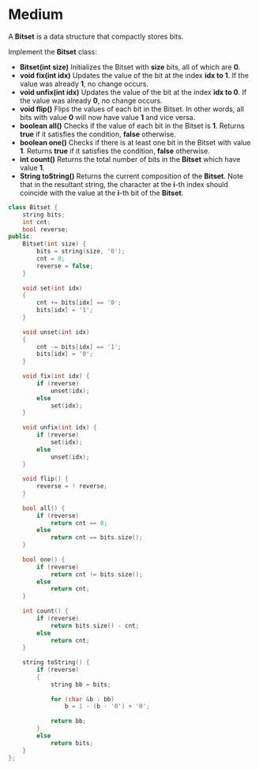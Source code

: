 # Medium

A **Bitset** is a data structure that compactly stores bits.

Implement the **Bitset** class:

- **Bitset(int size)** Initializes the Bitset with **size** bits, all of which are **0**.
- **void fix(int idx)** Updates the value of the bit at the index **idx to 1**. If the value was already **1**, no change occurs.
- **void unfix(int idx)** Updates the value of the bit at the index **idx to 0**. If the value was already **0**, no change occurs.
- **void flip()** Flips the values of each bit in the Bitset. In other words, all bits with value **0** will now have value **1** and vice versa.
- **boolean all()** Checks if the value of each bit in the Bitset is **1**. Returns **true** if it satisfies the condition, **false** otherwise.
- **boolean one()** Checks if there is at least one bit in the Bitset with value **1**. Returns **true** if it satisfies the condition, **false** otherwise.
- **int count()** Returns the total number of bits in the **Bitset** which have value **1**.
- **String toString()** Returns the current composition of the **Bitset**. Note that in the resultant string, the character at the **i**-th index should coincide with the value at the **i**-th bit of the **Bitset**.

```cpp
class Bitset {
    string bits;
    int cnt;
    bool reverse;
public:
    Bitset(int size) {
        bits = string(size, '0');
        cnt = 0;
        reverse = false;
    }
    
    void set(int idx)
    {
        cnt += bits[idx] == '0';
        bits[idx] = '1';
    }
    
    void unset(int idx)
    {
        cnt -= bits[idx] == '1';
        bits[idx] = '0';
    }
    
    void fix(int idx) {
        if (reverse)
            unset(idx);
        else
            set(idx);
    }
    
    void unfix(int idx) {
        if (reverse)
            set(idx);
        else
            unset(idx);
    }
    
    void flip() {
        reverse = ! reverse;
    }
    
    bool all() {
        if (reverse)
            return cnt == 0;
        else
            return cnt == bits.size();
    }
    
    bool one() {
        if (reverse)
            return cnt != bits.size();
        else
            return cnt;
    }
    
    int count() {
        if (reverse)
            return bits.size() - cnt;
        else
            return cnt;
    }
    
    string toString() {
        if (reverse)
        {
            string bb = bits;
            
            for (char &b : bb)
                b = 1 - (b - '0') + '0';
            
            return bb;
        }
        else
            return bits;
    }
};
```
